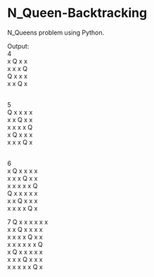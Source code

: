 # N_Queen-Backtracking
N_Queens problem using Python.
<BR>


Output:
  <BR>
4
  <BR>
x Q x x
    <BR>
x x x Q
      <BR>
Q x x x
        <BR>
x x Q x
          <BR><BR>



5
            <BR>
Q x x x x
              <BR>
x x Q x x
                <BR>
x x x x Q
                  <BR>
x Q x x x
                    <BR>
x x x Q x
                      <BR><BR>


6
                        <BR>
x Q x x x x
                          <BR>
x x x Q x x
                            <BR>
x x x x x Q
                              <BR>
Q x x x x x
                                <BR>
x x Q x x x
                                  <BR>
x x x x Q x
                                    <BR>


7
Q x x x x x x
                                      <BR>
x x Q x x x x
                                        <BR>
x x x x Q x x
                                          <BR>
x x x x x x Q
                                            <BR>
x Q x x x x x
                                              <BR>
x x x Q x x x
                                                <BR>
x x x x x Q x
                                                  
                                                  
